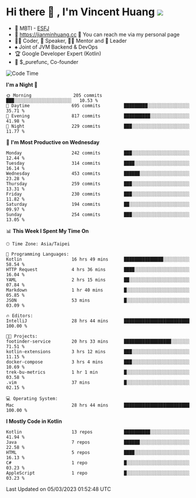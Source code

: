 # Hi there 👋 , I'm Vincent Huang ![](https://komarev.com/ghpvc/?username=Jian-Min-Huang)
- 👀 MBTI - [ESFJ](https://www.16personalities.com/esfj-personality)
- 💎 https://jianminhuang.cc 🙋 You can reach me via my personal page
- 👨‍💻 Coder, 🎤 Speaker, 👨‍🏫 Mentor and 🚀 Leader
- ♠️ Joint of JVM Backend & DevOps
- 🏆 Google Developer Expert (Kotlin)
- 💼 $_purefunc, Co-founder

<!--START_SECTION:waka-->
![Code Time](http://img.shields.io/badge/Code%20Time-1%2C678%20hrs%2035%20mins-blue)

**I'm a Night 🦉** 

```text
🌞 Morning                205 commits         ███░░░░░░░░░░░░░░░░░░░░░░   10.53 % 
🌆 Daytime                695 commits         █████████░░░░░░░░░░░░░░░░   35.71 % 
🌃 Evening                817 commits         ██████████░░░░░░░░░░░░░░░   41.98 % 
🌙 Night                  229 commits         ███░░░░░░░░░░░░░░░░░░░░░░   11.77 % 
```
📅 **I'm Most Productive on Wednesday** 

```text
Monday                   242 commits         ███░░░░░░░░░░░░░░░░░░░░░░   12.44 % 
Tuesday                  314 commits         ████░░░░░░░░░░░░░░░░░░░░░   16.14 % 
Wednesday                453 commits         ██████░░░░░░░░░░░░░░░░░░░   23.28 % 
Thursday                 259 commits         ███░░░░░░░░░░░░░░░░░░░░░░   13.31 % 
Friday                   230 commits         ███░░░░░░░░░░░░░░░░░░░░░░   11.82 % 
Saturday                 194 commits         ██░░░░░░░░░░░░░░░░░░░░░░░   09.97 % 
Sunday                   254 commits         ███░░░░░░░░░░░░░░░░░░░░░░   13.05 % 
```


📊 **This Week I Spent My Time On** 

```text
🕑︎ Time Zone: Asia/Taipei

💬 Programming Languages: 
Kotlin                   16 hrs 49 mins      ███████████████░░░░░░░░░░   58.54 % 
HTTP Request             4 hrs 36 mins       ████░░░░░░░░░░░░░░░░░░░░░   16.04 % 
YAML                     2 hrs 15 mins       ██░░░░░░░░░░░░░░░░░░░░░░░   07.84 % 
Markdown                 1 hr 40 mins        █░░░░░░░░░░░░░░░░░░░░░░░░   05.85 % 
JSON                     53 mins             █░░░░░░░░░░░░░░░░░░░░░░░░   03.09 % 

🔥 Editors: 
IntelliJ                 28 hrs 44 mins      █████████████████████████   100.00 % 

🐱‍💻 Projects: 
footinder-service        20 hrs 33 mins      ██████████████████░░░░░░░   71.51 % 
kotlin-extensions        3 hrs 12 mins       ███░░░░░░░░░░░░░░░░░░░░░░   11.15 % 
docker-compose           3 hrs 4 mins        ███░░░░░░░░░░░░░░░░░░░░░░   10.69 % 
trek-bu-metrics          1 hr 1 min          █░░░░░░░░░░░░░░░░░░░░░░░░   03.58 % 
.vim                     37 mins             █░░░░░░░░░░░░░░░░░░░░░░░░   02.15 % 

💻 Operating System: 
Mac                      28 hrs 44 mins      █████████████████████████   100.00 % 
```

**I Mostly Code in Kotlin** 

```text
Kotlin                   13 repos            ██████████░░░░░░░░░░░░░░░   41.94 % 
Java                     7 repos             ██████░░░░░░░░░░░░░░░░░░░   22.58 % 
HTML                     5 repos             ████░░░░░░░░░░░░░░░░░░░░░   16.13 % 
C#                       1 repo              █░░░░░░░░░░░░░░░░░░░░░░░░   03.23 % 
AppleScript              1 repo              █░░░░░░░░░░░░░░░░░░░░░░░░   03.23 % 
```




 Last Updated on 05/03/2023 01:52:48 UTC
<!--END_SECTION:waka-->
